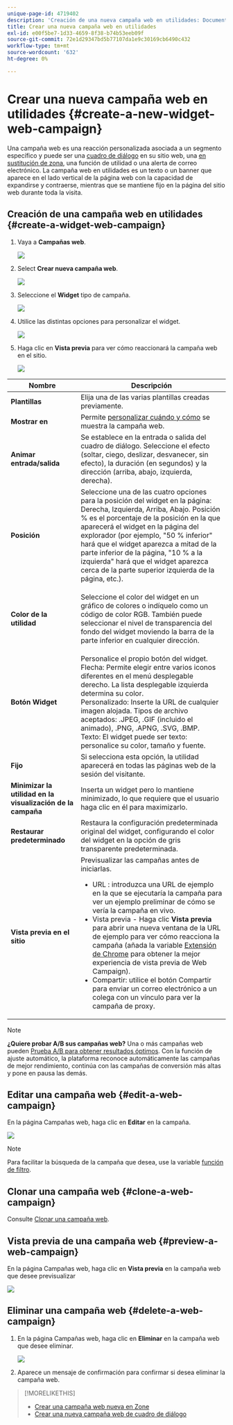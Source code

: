 ```yaml
---
unique-page-id: 4719402
description: 'Creación de una nueva campaña web en utilidades: Documentos de Marketo: Documentación del producto'
title: Crear una nueva campaña web en utilidades
exl-id: e00f5be7-1d33-4659-8f38-b74b53eeb09f
source-git-commit: 72e1d29347bd5b77107da1e9c30169cb6490c432
workflow-type: tm+mt
source-wordcount: '632'
ht-degree: 0%

---
```


# Crear una nueva campaña web en utilidades {#create-a-new-widget-web-campaign}

Una campaña web es una reacción personalizada asociada a un segmento específico y puede ser una [cuadro de diálogo](/help/marketo/product-docs/web-personalization/working-with-web-campaigns/create-a-new-dialog-web-campaign.md) en su sitio web, una [en sustitución de zona](/help/marketo/product-docs/web-personalization/working-with-web-campaigns/create-a-new-in-zone-web-campaign.md), una función de utilidad o una alerta de correo electrónico. La campaña web en utilidades es un texto o un banner que aparece en el lado vertical de la página web con la capacidad de expandirse y contraerse, mientras que se mantiene fijo en la página del sitio web durante toda la visita.

## Creación de una campaña web en utilidades {#create-a-widget-web-campaign}

1. Vaya a **Campañas web**.

   ![](assets/image2016-8-18-15-3a57-3a46.png)

1. Select **Crear nueva campaña web**.

   ![](assets/create-new-web-campaign-hand-1.png)

1. Seleccione el **Widget** tipo de campaña.

   ![](assets/3.png)

1. Utilice las distintas opciones para personalizar el widget.

   ![](assets/4.png)

1. Haga clic en **Vista previa** para ver cómo reaccionará la campaña web en el sitio.

   ![](assets/preview.png)

<table> 
 <thead> 
  <tr> 
   <th colspan="1" rowspan="1">Nombre</th> 
   <th colspan="1" rowspan="1">Descripción</th> 
  </tr> 
 </thead> 
 <tbody> 
  <tr> 
   <td colspan="1"><strong>Plantillas</strong></td> 
   <td colspan="1">Elija una de las varias plantillas creadas previamente.</td> 
  </tr> 
  <tr> 
   <td colspan="1"><strong>Mostrar en</strong></td> 
   <td colspan="1">Permite <a href="/help/marketo/product-docs/web-personalization/working-with-web-campaigns/set-how-your-web-campaign-displays.md" rel="nofollow">personalizar cuándo y cómo</a> se muestra la campaña web.</td> 
  </tr> 
  <tr> 
   <td colspan="1"><strong>Animar entrada/salida</strong></td> 
   <td colspan="1">Se establece en la entrada o salida del cuadro de diálogo. Seleccione el efecto (soltar, ciego, deslizar, desvanecer, sin efecto), la duración (en segundos) y la dirección (arriba, abajo, izquierda, derecha).</td> 
  </tr> 
  <tr> 
   <td colspan="1"><strong>Posición</strong></td> 
   <td colspan="1">Seleccione una de las cuatro opciones para la posición del widget en la página: Derecha, Izquierda, Arriba, Abajo. Posición % es el porcentaje de la posición en la que aparecerá el widget en la página del explorador (por ejemplo, "50 % inferior" hará que el widget aparezca a mitad de la parte inferior de la página, "10 % a la izquierda" hará que el widget aparezca cerca de la parte superior izquierda de la página, etc.).<br></td> 
  </tr> 
  <tr> 
   <td colspan="1" rowspan="1"><strong>Color de la utilidad</strong></td> 
   <td colspan="1" rowspan="1"><p>Seleccione el color del widget en un gráfico de colores o indíquelo como un código de color RGB. También puede seleccionar el nivel de transparencia del fondo del widget moviendo la barra de la parte inferior en cualquier dirección.</p></td> 
  </tr> 
  <tr> 
   <td colspan="1" rowspan="1"><p><strong>Botón Widget</strong><br></p></td> 
   <td colspan="1" rowspan="1">Personalice el propio botón del widget.<br>Flecha: Permite elegir entre varios iconos diferentes en el menú desplegable derecho. La lista desplegable izquierda determina su color.<br>Personalizado: Inserte la URL de cualquier imagen alojada. Tipos de archivo aceptados: .JPEG, .GIF (incluido el animado), .PNG, .APNG, .SVG, .BMP.<br>Texto: El widget puede ser texto: personalice su color, tamaño y fuente.</td> 
  </tr> 
  <tr> 
   <td colspan="1"><strong>Fijo</strong></td> 
   <td colspan="1">Si selecciona esta opción, la utilidad aparecerá en todas las páginas web de la sesión del visitante.</td> 
  </tr> 
  <tr> 
   <td colspan="1"><strong>Minimizar la utilidad en la visualización de la campaña</strong></td> 
   <td colspan="1">Inserta un widget pero lo mantiene minimizado, lo que requiere que el usuario haga clic en él para maximizarlo.</td> 
  </tr> 
  <tr> 
   <td colspan="1"><strong>Restaurar predeterminado </strong></td> 
   <td colspan="1">Restaura la configuración predeterminada original del widget, configurando el color del widget en la opción de gris transparente predeterminada.</td> 
  </tr> 
  <tr> 
   <td colspan="1"><strong>Vista previa en el sitio </strong></td> 
   <td colspan="1">Previsualizar las campañas antes de iniciarlas.<br> 
    <ul> 
     <li>URL : introduzca una URL de ejemplo en la que se ejecutaría la campaña para ver un ejemplo preliminar de cómo se vería la campaña en vivo.</li> 
     <li>Vista previa - Haga clic <strong>Vista previa </strong>para abrir una nueva ventana de la URL de ejemplo para ver cómo reacciona la campaña (añada la variable <a href="https://chrome.google.com/extensions/detail/ldiddonjplchallbngbccbfdfeldohkj?hl=en" rel="nofollow">Extensión de Chrome</a> para obtener la mejor experiencia de vista previa de Web Campaign). </li> 
     <li>Compartir: utilice el botón Compartir para enviar un correo electrónico a un colega con un vínculo para ver la campaña de proxy.</li> 
    </ul></td> 
  </tr> 
 </tbody> 
</table>

>[!NOTE]
>
>**¿Quiere probar A/B sus campañas web?** Una o más campañas web pueden [Prueba A/B para obtener resultados óptimos](/help/marketo/product-docs/web-personalization/working-with-web-campaigns/ab-test-your-web-campaign.md). Con la función de ajuste automático, la plataforma reconoce automáticamente las campañas de mejor rendimiento, continúa con las campañas de conversión más altas y pone en pausa las demás.

## Editar una campaña web {#edit-a-web-campaign}

En la página Campañas web, haga clic en **Editar** en la campaña.

![](assets/image2016-11-4-13-3a2-3a20.png)

>[!NOTE]
>
>Para facilitar la búsqueda de la campaña que desea, use la variable [función de filtro](/help/marketo/product-docs/web-personalization/working-with-web-campaigns/filter-web-campaigns.md).

## Clonar una campaña web {#clone-a-web-campaign}

Consulte [Clonar una campaña web](/help/marketo/product-docs/web-personalization/working-with-web-campaigns/clone-a-web-campaign.md).

## Vista previa de una campaña web {#preview-a-web-campaign}

En la página Campañas web, haga clic en **Vista previa** en la campaña web que desee previsualizar

![](assets/widget-campaign-preview-hand.png)

## Eliminar una campaña web {#delete-a-web-campaign}

1. En la página Campañas web, haga clic en **Eliminar** en la campaña web que desee eliminar.

   ![](assets/widget-campaign-delete-hand.png)

1. Aparece un mensaje de confirmación para confirmar si desea eliminar la campaña web.

>[!MORELIKETHIS]
>
>* [Crear una campaña web nueva en Zone](/help/marketo/product-docs/web-personalization/working-with-web-campaigns/create-a-new-in-zone-web-campaign.md)
>* [Crear una nueva campaña web de cuadro de diálogo](/help/marketo/product-docs/web-personalization/working-with-web-campaigns/create-a-new-dialog-web-campaign.md)

